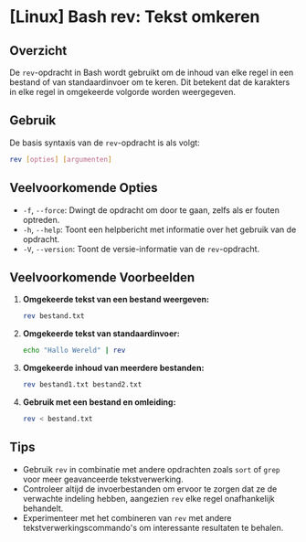 # [Linux] Bash rev: Tekst omkeren

## Overzicht
De `rev`-opdracht in Bash wordt gebruikt om de inhoud van elke regel in een bestand of van standaardinvoer om te keren. Dit betekent dat de karakters in elke regel in omgekeerde volgorde worden weergegeven.

## Gebruik
De basis syntaxis van de `rev`-opdracht is als volgt:

```bash
rev [opties] [argumenten]
```

## Veelvoorkomende Opties
- `-f`, `--force`: Dwingt de opdracht om door te gaan, zelfs als er fouten optreden.
- `-h`, `--help`: Toont een helpbericht met informatie over het gebruik van de opdracht.
- `-V`, `--version`: Toont de versie-informatie van de `rev`-opdracht.

## Veelvoorkomende Voorbeelden

1. **Omgekeerde tekst van een bestand weergeven:**
   ```bash
   rev bestand.txt
   ```

2. **Omgekeerde tekst van standaardinvoer:**
   ```bash
   echo "Hallo Wereld" | rev
   ```

3. **Omgekeerde inhoud van meerdere bestanden:**
   ```bash
   rev bestand1.txt bestand2.txt
   ```

4. **Gebruik met een bestand en omleiding:**
   ```bash
   rev < bestand.txt
   ```

## Tips
- Gebruik `rev` in combinatie met andere opdrachten zoals `sort` of `grep` voor meer geavanceerde tekstverwerking.
- Controleer altijd de invoerbestanden om ervoor te zorgen dat ze de verwachte indeling hebben, aangezien `rev` elke regel onafhankelijk behandelt.
- Experimenteer met het combineren van `rev` met andere tekstverwerkingscommando's om interessante resultaten te behalen.